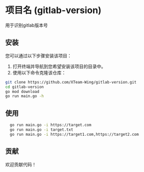 # 项目名 (gitlab-version)

用于识别gitlab版本号

## 安装

您可以通过以下步骤安装该项目：

1. 打开终端并导航到您希望安装该项目的目录中。
2. 使用以下命令克隆该仓库：

```sh
git clone https://github.com/XTeam-Wing/gitlab-version.git
cd gitlab-version
go mod download
go run main.go -h
```
   
## 使用
    
```sh
  go run main.go -i https://target.com
  go run main.go -i target.txt
  go run main.go -i https://target1.com,https://target2.com
```
   ## 贡献
欢迎贡献代码！